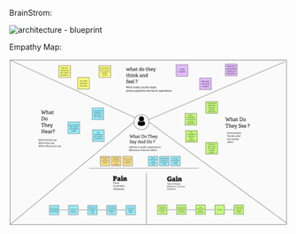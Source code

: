 BrainStrom:


![architecture - blueprint](https://github.com/IBM-EPBL/IBM-Project-7448-1658857113/blob/main/Project-Design%20%26%20Planning/Ideation-Phase/Janeswaran/BRAINSTORM-img.jpg)


Empathy Map:

![Empathy Map](https://github.com/IBM-EPBL/IBM-Project-7448-1658857113/blob/main/Project-Design%20%26%20Planning/Ideation-Phase/Janeswaran/Empathy-map.png)
